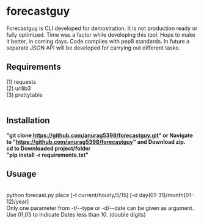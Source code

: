 # forecastguy
Forecastguy is CLI developed for demostration. It is not production ready or fully optimized. Time was a factor while developing this tool. Hope to make it better, in coming days. Code complies with pep8 standards. In future a separate JSON API will be developed for carrying out different tasks.
<br>
<h2> Requirements</h2>
(1) requests <br>
(2) urllib3  <br>
(3) prettytable  <br>
<br>

<h2>Installation</h2>

<b>"git clone https://github.com/anurag5398/forecastguy.git" or Navigate to "https://github.com/anurag5398/forecastguy" and Download zip. </b><br>
<b>cd to Downloaded project/folder</b><br>
<b>"pip install -r requirements.txt"<br></b>

<h2>Usuage </h2><br>
python forecast.py place [-t current/hourly/5/15] [-d day(01-31)/month(01-12)/year]<br>
Only one parameter from -t/--type or -d/--date can be given as argument.<br>
Use 01,05 to Indicate Dates less than 10. (double digits)


